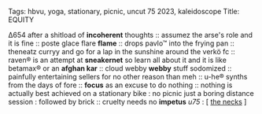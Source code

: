 Tags: hbvu, yoga, stationary, picnic, uncut 75 2023, kaleidoscope
Title: EQUITY
  
∆654 after a shitload of **incoherent** thoughts :: assumez the arse's role and it is fine :: poste glace flare **flame** :: drops pavlo™ into the frying pan :: theneatz curryy and go for a lap in the sunshine around the verkö fc :: raven® is an attempt at **sneakernet** so learn all about it and it is like betamax® or an **afghan kar** :: cloud webby **webby** stuff sodomized :: painfully entertaining sellers for no other reason than meh :: u-he® synths from the days of fore :: **focus** as an excuse to do nothing :: nothing is actually best achieved on a stationary bike : no picnic just a boring distance session : followed by brick :: cruelty needs no **impetus**
_u75_ : [ [the necks](https://www.allmusic.com/album/travel-mw0003868660) ]